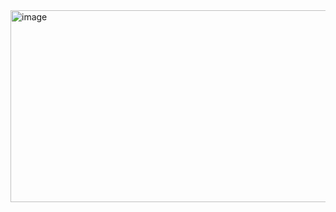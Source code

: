 <img width="950" height="307" alt="image" src="https://github.com/user-attachments/assets/c1b8a6cf-18cc-4a47-a923-f9b1601c3050" />
